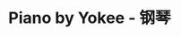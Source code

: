 ---
description: 类似劲舞团那样弹钢琴。
layout: post
results:
- primaryGenreName: Music
  version: '1.0.4'
  artworkUrl100: http://a367.phobos.apple.com/us/r30/Purple3/v4/d5/19/80/d5198046-aa3b-90a0-b40f-1be46dfbdb9d/mzl.lbmwprvd.png
  trackViewUrl: https://itunes.apple.com/cn/app/piano-by-yokee-gang-qin/id890740165?mt=8&uo=4
  artworkUrl60: http://a1762.phobos.apple.com/us/r30/Purple3/v4/bb/28/b7/bb28b7e7-6055-9523-6797-efae8e661c60/AppIcon57x57.png
  minimumOsVersion: '7.0'
  sellerName: Famous Blue Media LTD
  supportedDevices:
  - iPadThirdGen4G
  - iPhone4
  - iPadMini4G
  - iPhone4S
  - iPadThirdGen
  - iPad2Wifi
  - iPhone5s
  - iPhone5
  - iPadMini
  - iPad23G
  - iPadFourthGen
  - iPadFourthGen4G
  - iPhone5c
  - iPodTouchFifthGen
  genres:
  - 音乐
  - 娱乐
  trackName: Piano by Yokee - 钢琴
  description: "免费弹奏永恒的钢琴经典名作和流行电台精选。无需任何弹奏经验！\n \nYokee’s Piano极易使用，您将在几秒钟内弹奏得如同专家一般。\n享用内容丰富的曲库，该曲库涵盖多种多样的音乐流派如古典，流行精选，传统和儿童歌曲。随着新的免费歌曲每天不断增加，您可以学习新的乐曲，完善您的收藏，并同全世界分享它们甚至挑战您的朋友们来看看谁是更好的钢琴演奏者。\n
    \n关键特性：\n- 弹奏：可从庞大的歌曲和音乐剧目录中进行选择，涵盖多种多样的音乐流派和主题。\n\n- 实现：一旦您选择一首歌曲，您可以按照您选择的不同难度等级（初级，中级，高级）来演奏它，练习和弦并创造出美妙的音乐。您歌曲演奏得越好，您的分数也越高。\n\n-
    挑战：一旦您取得您的最高分数，就让比赛开始吧，通过Whatsapp、脸书、推特、短信、电子邮件等向您的朋友们发起挑战，弹奏相同的乐曲来看看谁是更好的钢琴演奏者！\n\n无论是当您演奏古典名作时通灵莫扎特，还是像摇滚明星钢琴家那样充满魔力地演奏一些超高难度和弦，我们的虚拟键盘都将让您弹奏得不费吹灰之力，而无需上哪怕一节钢琴课。\n
    \n此外，通过我们独特和超酷的“双重奏风格”功能，您可以在弹奏乐曲的一部分的同时让该应用来演奏伴奏旋律，Yokee’s Piano是唯一具备此功能的应用。\n
    \n众多的音乐选择：\n- 多种多样的音乐流派：古典，传统，摇滚，流行，说唱，经典，儿童，情歌等等。\n- 古典收藏： \n   * A Little
    Night Music by W.A. Mozart\n   * Fur Elise by L.V. Beethoven\n   * Air
    on the G String by J.S. Bach\n   * Ave Maria by F. Schubert\n- 儿童歌曲： \n
    \  * Allouette\n   * B-I-N-G-O\n   * Clementine\n   * Frere Jacques\n
    \  * Row Row Row Your Boat\n- 传统歌曲： \n   * Amazing grace\n   * America
    is beautiful\n   * Silent Night\n   * Aura lee\n- 其他：House of the rising
    sun, La-Bamba, In the Pines, Man of Constant Sorrow\n \n其他亮点：\n- 浅显易懂的教程\n-
    每首歌曲30秒预览以便您能了解其旋律\n- 弹奏每首歌曲都有3个难度等级（初级，中级，高级）\n- 您弹奏得越多，您就能赚得越多的游戏币以解锁更多的歌曲\n-
    极易操控的面板以进入曲库，“我的歌曲”，帮助中心，设置等等\n \n随着超过1500万的卡拉OK爱好者已经使用Yokee karaoke演唱，我们新的Yokee
    Piano应用也将成为另一个大众最爱。事实上，您将很快能够使用我们的Piano应用为Yokee演唱者伴奏，因此您也可以演唱歌曲并为它们弹奏钢琴伴奏！\n
    \n来猜猜看？我们对趣味音乐应用软件的努力和我们对乐器的热爱不会止步于此。提示：敬请期待我们即将到来的新的吉他和鼓应用吧 ;-)\n\nUNLIMITED
    PREMIUM SUBSCRIPTION\n- You can subscribe for unlimited access to our
    VIP song catalog\n- The subscriptions are $2.99 weekly and $7.99 monthly\n-
    You’ll be able to play any of the songs including VIP songs as much as
    you like from any Apple device and enjoy an ad-free experience.\n- You'll
    be able to sing any song as well as record, save and share as much as
    you like.\n- Payment will be charged to iTunes Account at confirmation
    of purchase\n- Subscription automatically renews unless auto-renew is
    turned off at least 24-hours before the end of the current period\n- Account
    will be charged for renewal within 24-hours prior to the end of the current
    period, and identify the cost of the renewal\n- Subscriptions may be managed
    by the user and auto-renewal may be turned off by going to the user's
    Account Settings after purchase\n- No cancellation of the current subscription
    is allowed during active subscription period\n- Private Policy - http://www.yokee.tv/privacy\n-
    Terms of Use - http://www.yokee.tv/terms\n\n*Price are equal to the value
    that \"Apple's App Store Matrix\" determines is the equivalent of the
    subscription price in $USD.\n \n反馈\n我们将一直努力使我们的Piano应用变得更好，因此如果您有问题或建议，请跟我们分享！support@yokee.tv"
  price: 0
  trackId: 890740165
  releaseDate: '2014-10-19T12:25:35Z'
  advisories: []
  screenshotUrls:
  - http://a5.mzstatic.com/us/r30/Purple3/v4/3e/a1/53/3ea15307-f51b-2766-1b5b-30fe491d6bc9/screen1136x1136.jpeg
  - http://a4.mzstatic.com/us/r30/Purple5/v4/c6/98/05/c69805bc-53e4-79a8-f407-e559cc06a245/screen320x320.jpeg
  - http://a4.mzstatic.com/us/r30/Purple5/v4/aa/4c/3a/aa4c3a54-3d95-3052-3ef9-daeb7315e7a7/screen320x320.jpeg
  - http://a3.mzstatic.com/us/r30/Purple1/v4/20/df/4a/20df4af5-d7ce-4ba3-2737-a9d59da227c5/screen320x320.jpeg
  - http://a1.mzstatic.com/us/r30/Purple3/v4/ba/70/81/ba7081ac-ff5b-891d-2e4f-2210bc741ac7/screen320x320.jpeg
  artistViewUrl: https://itunes.apple.com/cn/artist/famous-blue-media-ltd/id547109052?uo=4
  primaryGenreId: 6011
  kind: software
  fileSizeBytes: '31137106'
  bundleId: com.yokee.piano
  releaseNotes: '出色的钢琴家们，大家好！

    此应用程序现已可用并针对iPad和iPad mini进行了优化。

    现在您可以使用右上角的搜索按钮来搜索歌曲。

    我们也已经修复了一些错误和崩溃，现在所有的一切都将运行得更加顺畅。'
  sellerUrl: http://yokee.tv/piano
  artistName: Famous Blue Media LTD
  trackCensoredName: Piano by Yokee - 钢琴
  isGameCenterEnabled: false
  contentAdvisoryRating: 4+
  languageCodesISO2A:
  - NB
  - DA
  - NL
  - EN
  - FR
  - DE
  - HE
  - IT
  - JA
  - KO
  - PT
  - RU
  - ZH
  - ES
  - SV
  - TH
  - ZH
  - TR
  trackContentRating: 4+
  features:
  - iosUniversal
  wrapperType: software
  artworkUrl512: http://a367.phobos.apple.com/us/r30/Purple3/v4/d5/19/80/d5198046-aa3b-90a0-b40f-1be46dfbdb9d/mzl.lbmwprvd.png
  formattedPrice: 免费
  artistId: 547109052
  genreIds:
  - '6011'
  - '6016'
  currency: CNY
  ipadScreenshotUrls:
  - http://a3.mzstatic.com/us/r30/Purple3/v4/a5/20/de/a520de7a-486d-4717-ee34-94180eb937e6/screen480x480.jpeg
  - http://a2.mzstatic.com/us/r30/Purple3/v4/32/86/d5/3286d55e-201a-5ce1-c138-dc8f1e3dd142/screen480x480.jpeg
  - http://a5.mzstatic.com/us/r30/Purple5/v4/96/ea/1b/96ea1b79-f9fa-8cc5-fd5a-577a7363ddd9/screen480x480.jpeg
  - http://a1.mzstatic.com/us/r30/Purple1/v4/b6/b6/62/b6b66233-561d-35f5-e17d-21bc955f4979/screen480x480.jpeg
  - http://a5.mzstatic.com/us/r30/Purple1/v4/67/fc/52/67fc52ba-4ded-59b0-f392-c4338967b440/screen480x480.jpeg
category: 音乐
tags: tag1
resultCount: 1
title: Piano by Yokee - 钢琴

---